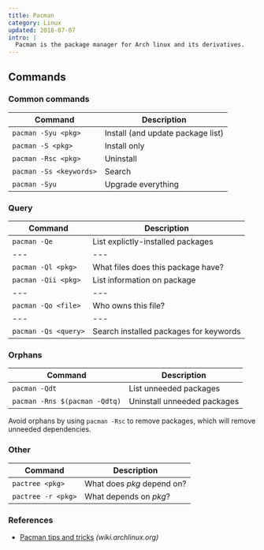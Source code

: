 ```yaml
---
title: Pacman
category: Linux
updated: 2018-07-07
intro: |
  Pacman is the package manager for Arch linux and its derivatives.
---
```


## Commands

### Common commands

| Command                 | Description                       |
| ----------------------- | --------------------------------- |
| `pacman -Syu <pkg>`     | Install (and update package list) |
| `pacman -S <pkg>`       | Install only                      |
| `pacman -Rsc <pkg>`     | Uninstall                         |
| `pacman -Ss <keywords>` | Search                            |
| `pacman -Syu`           | Upgrade everything                |

### Query

| Command              | Description                            |
| -------------------- | -------------------------------------- |
| `pacman -Qe`         | List explictly-installed packages      |
| ---                  | ---                                    |
| `pacman -Ql <pkg>`   | What files does this package have?     |
| `pacman -Qii <pkg>`  | List information on package            |
| ---                  | ---                                    |
| `pacman -Qo <file>`  | Who owns this file?                    |
| ---                  | ---                                    |
| `pacman -Qs <query>` | Search installed packages for keywords |

### Orphans

| Command                       | Description                 |
| ----------------------------- | --------------------------- |
| `pacman -Qdt`                 | List unneeded packages      |
| `pacman -Rns $(pacman -Qdtq)` | Uninstall unneeded packages |

Avoid orphans by using `pacman -Rsc` to remove packages, which will remove unneeded dependencies.

### Other

| Command            | Description                |
| ------------------ | -------------------------- |
| `pactree <pkg>`    | What does _pkg_ depend on? |
| `pactree -r <pkg>` | What depends on _pkg_?     |

### References

* [Pacman tips and tricks](https://wiki.archlinux.org/index.php/Pacman/Tips_and_tricks) _(wiki.archlinux.org)_
